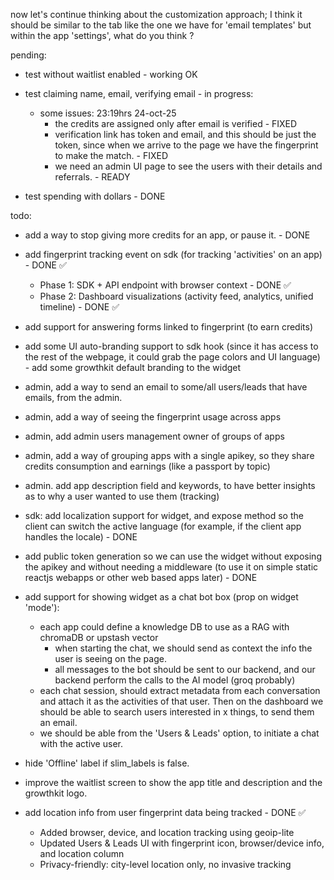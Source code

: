 now let's continue thinking about the customization approach; I think it should be similar to the tab like the one we have for 'email templates' but within the app 'settings', what do you think ?

pending:
- test without waitlist enabled - working OK
- test claiming name, email, verifying email - in progress:
    - some issues: 23:19hrs 24-oct-25
        - the credits are assigned only after email is verified - FIXED
        - verification link has token and email, and this should be just the token, since when we arrive to the page we have the fingerprint to make the match. - FIXED
        - we need an admin UI page to see the users with their details and referrals. - READY
        
- test spending with dollars - DONE

todo:
- add a way to stop giving more credits for an app, or pause it. - DONE
- add fingerprint tracking event on sdk  (for tracking 'activities' on an app) - DONE ✅
    - Phase 1: SDK + API endpoint with browser context - DONE ✅
    - Phase 2: Dashboard visualizations (activity feed, analytics, unified timeline) - DONE ✅
- add support for answering forms linked to fingerprint (to earn credits)
- add some UI auto-branding support to sdk hook (since it has access to the rest of the webpage, it could grab the page colors and UI language) - add some growthkit default branding to the widget
- admin, add a way to send an email to some/all users/leads that have emails, from the admin.
- admin, add a way of seeing the fingerprint usage across apps
- admin, add admin users management owner of groups of apps
- admin, add a way of grouping apps with a single apikey, so they share credits consumption and earnings (like a passport by topic)
- admin. add app description field and keywords, to have better insights as to why a user wanted to use them (tracking)
- sdk: add localization support for widget, and expose method so the client can switch the active language (for example, if the client app handles the locale) - DONE
- add public token generation so we can use the widget without exposing the apikey and without needing a middleware (to use it on simple static reactjs webapps or other web based apps later) - DONE
- add support for showing widget as a chat bot box (prop on widget 'mode'):
    - each app could define a knowledge DB to use as a RAG with chromaDB or upstash vector
        - when starting the chat, we should send as context the info the user is seeing on the page.
        - all messages to the bot should be sent to our backend, and our backend  perform the calls to the AI model (groq probably)
    - each chat session, should extract metadata from each conversation and attach it as the activities of that user. Then on the dashboard we should be able to search users interested in x things, to send them an email.
    - we should be able from the 'Users & Leads' option, to initiate a chat with the active user.

- hide 'Offline' label if slim_labels is false.
- improve the waitlist screen to show the app title and description and the growthkit logo.
- add location info from user fingerprint data being tracked - DONE ✅
    - Added browser, device, and location tracking using geoip-lite
    - Updated Users & Leads UI with fingerprint icon, browser/device info, and location column
    - Privacy-friendly: city-level location only, no invasive tracking